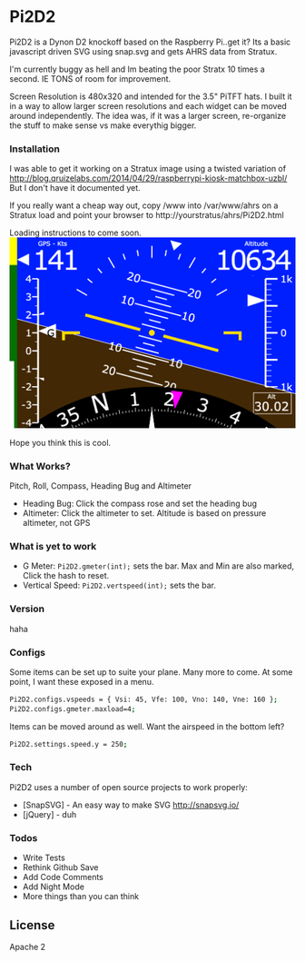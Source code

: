 # Pi2D2

Pi2D2 is a Dynon D2 knockoff based on the Raspberry Pi..get it?
Its a basic javascript driven SVG using snap.svg and gets AHRS data from Stratux.

I'm currently buggy as hell and Im beating the poor Stratx 10 times a second. IE TONS of room for improvement.

Screen Resolution is 480x320 and intended for the 3.5" PiTFT hats. I built it in a way to allow larger screen resolutions and each widget can be moved around independently. The idea was, if it was a larger screen, re-organize the stuff to make sense vs make everythig bigger.

### Installation 
I was able to get it working on a Stratux image using a twisted variation of 
http://blog.qruizelabs.com/2014/04/29/raspberrypi-kiosk-matchbox-uzbl/
But I don't have it documented yet.

If you really want a cheap way out, copy /www into /var/www/ahrs on a Stratux load and point your browser to http://yourstratus/ahrs/Pi2D2.html

Loading instructions to come soon.
![alt text](https://raw.githubusercontent.com/Bagarre/Pi2D2/master/screenshots/Pi2D2Shot2.png)

Hope you think this is cool.

### What Works?
Pitch, Roll, Compass, Heading Bug and Altimeter
* Heading Bug: Click the compass rose and set the heading bug
* Altimeter: Click the altimeter to set. Altitude is based on pressure altimeter, not GPS

### What is yet to work
* G Meter: `Pi2D2.gmeter(int);` sets the bar. Max and Min are also marked, Click the hash to reset.
* Vertical Speed: `Pi2D2.vertspeed(int);` sets the bar.

### Version
haha

### Configs

Some items can be set up to suite your plane. Many more to come.
At some point, I want these exposed in a menu.

```sh
Pi2D2.configs.vspeeds = { Vsi: 45, Vfe: 100, Vno: 140, Vne: 160 };
Pi2D2.configs.gmeter.maxload=4;
```
Items can be moved around as well. 
Want the airspeed in the bottom left?
```sh
Pi2D2.settings.speed.y = 250;
```




### Tech

Pi2D2 uses a number of open source projects to work properly:

* [SnapSVG] - An easy way to make SVG http://snapsvg.io/
* [jQuery] - duh



### Todos

 - Write Tests
 - Rethink Github Save
 - Add Code Comments
 - Add Night Mode
 - More things than you can think

License
----

Apache 2


